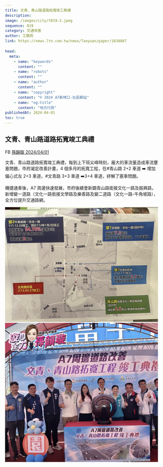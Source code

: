 ```yaml
---
title: 文青、青山路道路拓寬竣工典禮
description:
image: /images/city/t019-2.jpeg
sequence: 019
category: 交通改善
author: 工務局
link: https://news.ltn.com.tw/news/Taoyuan/paper/1638087

head:
  meta:
    - name: "keywords"
      content: ""
    - name: "robots"
      content: ""
    - name: "author"
      content: ""
    - name: "copyright"
      content: "© 2024 A7新林口-社區網站"
    - name: "og:title"
      content: "地方行政"
publishedAt: 2024-04-01
toc: true
---
```


## 文青、青山路道路拓寬竣工典禮

FB <a href="https://www.facebook.com/sun0976315743/posts/pfbid0u8pD1z5ui7oFYY5C6Tpu6rDm12FzAHVuT4uAfEgT3dQ4bhaFGqv7fU3uqT8RyN22l">孫韻璇 2024/04/01 </a>

文青、青山路道路拓寬竣工典禮，每到上下班尖峰時刻，龐大的車流量造成車流壅塞問題，市府凝定改善計畫，4 個多月的拓寬工程，在#青山路 2+2 車道 ➡️ 增加偏心式左 2+3 車道，#文青路 3+3 車道 ➡️3+4 車道，紓解了塞車問題。

機捷通車後，A7 周邊快速發展，市府後續會新闢青山路銜接文化一路及振興路，新增變ㄧ道路（文化一路銜接文學路及樂善路及變二道路（文化一路-牛角坡路），全方位提升交通路網。

![t019-1.jpeg](/images/city/t019-1.jpeg)
![t019-2.jpeg](/images/city/t019-2.jpeg)
